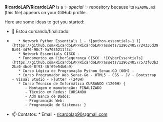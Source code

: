 **RicardoLAP/RicardoLAP**  is a ✨ _special_ ✨ repository because its `README.md` (this file) appears on your GitHub profile.

Here are some ideas to get you started:

- 🌱 Estou cursando/finalizado:
-        * Network Python Essentials 1 - ![python-essentials-1 1](https://github.com/RicardoLAP/RicardoLAP/assets/129624057/24336d39-0a01-4d76-90c7-9a7035211f3c)
         * Network Essentials CISCO - 
         * Fundamentos em CiberSegurança CISCO  ![CyberEssentials](https://github.com/RicardoLAP/RicardoLAP/assets/129624057/573f03b3-2ba0-4bc0-8f93-46f69e54b6a9)
         * Curso Lógica de Programação Python Senac-GO (60H) - 
         * Curso Programador Web Senac-Go - HTML5 - CSS - JV - Bootstrap - Visual Studio - Flutter -(240H)   
         * Curso Técnico de Informática CURSANDO (1200H) {
            - Montagem e manutenção: FINALIZADO
            - Técnico em Redes: CURSANDO
            - Adm Banco de Dados:
            - Programação Web:
            - Programação de Sistemas: }
- 📫 Contatos: 
         * Email - ricardolap90@gmail.com


